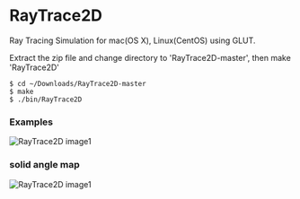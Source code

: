 # RayTrace2D
Ray Tracing Simulation for mac(OS X), Linux(CentOS) using GLUT.

Extract the zip file and change directory to 'RayTrace2D-master', then make 'RayTrace2D'
```
$ cd ~/Downloads/RayTrace2D-master
$ make
$ ./bin/RayTrace2D
```

### Examples
![RayTrace2D image1](https://github.com/szkny/RayTrace2D/wiki/images/raytrace2d.gif)

### solid angle map
![RayTrace2D image1](https://github.com/szkny/RayTrace2D/wiki/images/raytrace2d.png)

